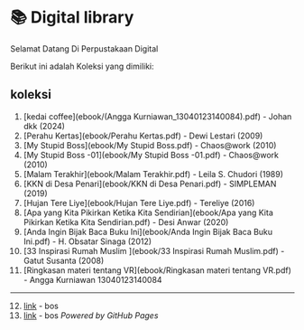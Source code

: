 # 📚 Digital library 

Selamat Datang Di Perpustakaan Digital

Berikut ini adalah Koleksi yang dimiliki:

## koleksi
1. [kedai coffee](ebook/(Angga Kurniawan_13040123140084).pdf) - Johan dkk (2024)
2. [Perahu Kertas](ebook/Perahu Kertas.pdf) - Dewi Lestari (2009)
3. [My Stupid Boss](ebook/My Stupid Boss.pdf) - Chaos@work (2010)
4. [My Stupid Boss -01](ebook/My Stupid Boss -01.pdf) - Chaos@work (2010)
5. [Malam Terakhir](ebook/Malam Terakhir.pdf) - Leila S. Chudori (1989)
6. [KKN di Desa Penari](ebook/KKN di Desa Penari.pdf) - SIMPLEMAN (2019)
7. [Hujan Tere Liye](ebook/Hujan Tere Liye.pdf) - Tereliye (2016)
8. [Apa yang Kita Pikirkan Ketika Kita Sendirian](ebook/Apa yang Kita Pikirkan Ketika Kita Sendirian.pdf) - Desi Anwar (2020)
9. [Anda Ingin Bijak Baca Buku Ini](ebook/Anda Ingin Bijak Baca Buku Ini.pdf) - H. Obsatar Sinaga
(2012)
10. [33 Inspirasi Rumah Muslim ](ebook/33 Inspirasi Rumah Muslim.pdf) - Gatut Susanta (2008)
11. [Ringkasan materi tentang VR](ebook/Ringkasan materi tentang VR.pdf) - Angga Kurniawan 13040123140084
----
12. [link](webti/halaman1.html) - bos
13. [link](webti/halaman5.html) - bos
*Powered by GitHub Pages*
